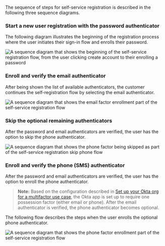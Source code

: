 The sequence of steps for self-service registration is described in the following three sequence diagrams.

### Start a new user registration with the password authenticator

The following diagram illustrates the beginning of the registration process where the user initiates their sign-in flow and enrolls their password.

<div class="full">

![A sequence diagram that shows the beginning of the self-service registration flow, from the user clicking create account to their enrolling a password](/img/oie-embedded-sdk/oie-embedded-android-selfservice-pwd-flow-diagram.png)

<!--

Source image: https://www.figma.com/file/YH5Zhzp66kGCglrXQUag2E/%F0%9F%93%8A-Updated-Diagrams-for-Dev-Docs?type=design&node-id=4579-22804&mode=design&t=aNZwypVsE0zfHlUi-11  oie-embedded-android-selfservice-pwd-flow-diagram

 -->

</div>

### Enroll and verify the email authenticator

After being shown the list of available authenticators, the customer continues the self-registration flow by selecting the email authenticator.

<div class="full">

![A sequence diagram that shows the email factor enrollment part of the self-service registration flow](/img/oie-embedded-sdk/oie-embedded-android-selfservice-email-flow-diagram.png)

<!--

Source image: https://www.figma.com/file/YH5Zhzp66kGCglrXQUag2E/%F0%9F%93%8A-Updated-Diagrams-for-Dev-Docs?type=design&node-id=4579-22841&mode=design&t=aNZwypVsE0zfHlUi-11  oie-embedded-android-selfservice-email-flow-diagram

 -->

</div>

### Skip the optional remaining authenticators

After the password and email authenticators are verified, the user has the option to skip the phone authenticator.

<div class="full">

![A sequence diagram that shows the phone factor being skipped as part of the self-service registration skip phone flow](/img/oie-embedded-sdk/oie-embedded-android-selfservice-skip-flow-diagram.png)

<!--

Source image: https://www.figma.com/file/YH5Zhzp66kGCglrXQUag2E/%F0%9F%93%8A-Updated-Diagrams-for-Dev-Docs?type=design&node-id=4579-22901&mode=design&t=aNZwypVsE0zfHlUi-11 oie-embedded-android-selfservice-skip-flow-diagram

 -->

</div>

### Enroll and verify the phone (SMS) authenticator

After the password and email authenticators are verified, the user has the option to enroll the phone authenticator.

> **Note:** Based on the configuration described in [Set up your Okta org for a multifactor use case](/docs/guides/set-up-org/#set-up-your-okta-org-for-a-multifactor-use-case), the Okta app is set up to require one possession factor (either email or phone). After the email authenticator is verified, the phone authenticator becomes optional.

The following flow describes the steps when the user enrolls the optional phone authenticator.

<div class="full">

![A sequence diagram that shows the phone factor enrollment part of the self-service registration flow](/img/oie-embedded-sdk/oie-embedded-android-selfservice-phone-flow-diagram.png)

<!--

Source image: https://www.figma.com/file/YH5Zhzp66kGCglrXQUag2E/%F0%9F%93%8A-Updated-Diagrams-for-Dev-Docs?type=design&node-id=4579-22867&mode=design&t=aNZwypVsE0zfHlUi-11  oie-embedded-android-selfservice-phone-flow-diagram

 -->

</div>
